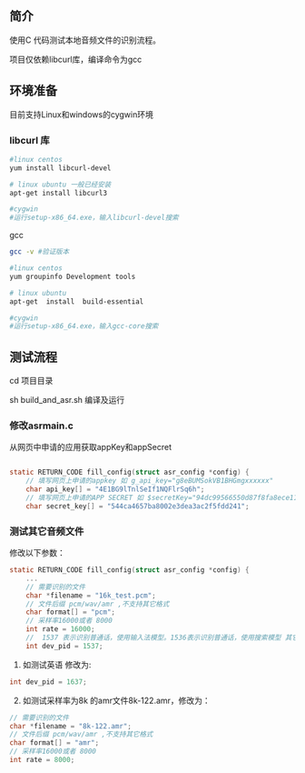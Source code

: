 ## 简介

使用C 代码测试本地音频文件的识别流程。

项目仅依赖libcurl库，编译命令为gcc

## 环境准备

目前支持Linux和windows的cygwin环境

### libcurl 库

```bash
#linux centos
yum install libcurl-devel

# linux ubuntu 一般已经安装
apt-get install libcurl3

#cygwin
#运行setup-x86_64.exe，输入libcurl-devel搜索
```



gcc

```bash
gcc -v #验证版本

#linux centos
yum groupinfo Development tools

# linux ubuntu
apt-get  install  build-essential

#cygwin
#运行setup-x86_64.exe，输入gcc-core搜索 
```






## 测试流程

cd  项目目录

sh build_and_asr.sh  编译及运行

### 修改asrmain.c

从网页中申请的应用获取appKey和appSecret

```c

static RETURN_CODE fill_config(struct asr_config *config) {
    // 填写网页上申请的appkey 如 g_api_key="g8eBUMSokVB1BHGmgxxxxxx"
    char api_key[] = "4E1BG9lTnlSeIf1NQFlrSq6h";
    // 填写网页上申请的APP SECRET 如 $secretKey="94dc99566550d87f8fa8ece112xxxxx"
    char secret_key[] = "544ca4657ba8002e3dea3ac2f5fdd241";
```





### 测试其它音频文件



修改以下参数：

```c
static RETURN_CODE fill_config(struct asr_config *config) {
    ...
    // 需要识别的文件
    char *filename = "16k_test.pcm";
    // 文件后缀 pcm/wav/amr ,不支持其它格式
    char format[] = "pcm";
    // 采样率16000或者 8000
    int rate = 16000;
    //  1537 表示识别普通话，使用输入法模型。1536表示识别普通话，使用搜索模型 其它语种参见文档
    int dev_pid = 1537;
```



1. 如测试英语 修改为:

```c
int dev_pid = 1637;
```

2. 如测试采样率为8k 的amr文件8k-122.amr，修改为：

```c
// 需要识别的文件
char *filename = "8k-122.amr";
// 文件后缀 pcm/wav/amr ,不支持其它格式
char format[] = "amr";
// 采样率16000或者 8000
int rate = 8000;
```

   ​